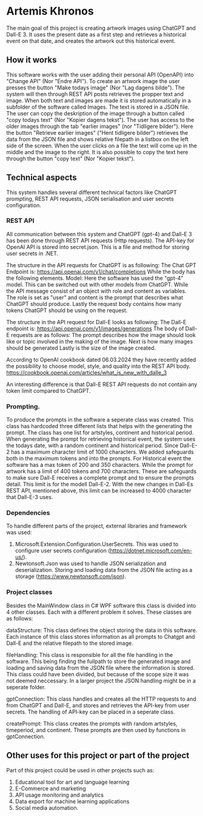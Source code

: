 # Artemis Khronos

The main goal of this project is creating artwork images using ChatGPT and Dall-E 3. It uses the present date as a first step and retrieves a historical event on that date, and creates the artwork out this historical event.

## How it works
This software works with the user adding their personal API (OpenAPI) into "Change API" (Nor "Endre API"). To create an artwork image the user presses the button "Make todays image" (Nor "Lag dagens bilde"). The system will then through REST API posts retrieves the propper text and image. When both text and images are made it is stored automatically in a subfolder of the software called Images. The text is stored in a JSON file. The user can copy the deskription of the image through a button called "copy todays text" (Nor "Kopier dagens tekst"). The user has access to the older images through the tab "earlier images" (nor "Tidligere bilder"). Here the button "Retrieve earlier images" ("Hent tidligere bilder") retrieves the data from the JSON file and shows relative filepath in a listbox on the left side of the screen. When the user clicks on a file the text will come up in the middle and the image to the right. It is also possible to copy the text here through the button "copy text" (Nor "Kopier tekst").

## Technical aspects
This system handles several different technical factors like ChatGPT prompting, REST API requests, JSON serialisation and user secrets configuration. 

### REST API
All communication between this system and ChatGPT (gpt-4) and Dall-E 3 has been done through REST API requests (Http requests). The API-key for OpenAI API is stored into secret.json. This is a file and method for storing user secrets in .NET. 

The structure in the API requests for ChatGPT is as following: 
The Chat GPT Endpoint is: https://api.openai.com/v1/chat/completions
While the body has the following elements.
Model: Here the software has used the "gpt-4" model. This can be switched out with other models from ChatGPT.
While the API message consist of an object with role and content as variables. The role is set as "user" and content is the prompt that describes what ChatGPT should produce.
Lastly the request body contains how many tokens ChatGPT should be using on the request.

The structure in the API request for Dall-E looks as following:
The Dall-E endpoint is: https://api.openai.com/v1/images/generations
The body of Dall-E requests are as follows: 
The prompt describes how the image should look like or topic involved in the making of the image.
Next is how many images should be generated
Lastly is the size of the image created. 

According to OpenAI cookbook dated 06.03.2024 they have recently added the possibility to choose model, style, and quality into the REST API body. https://cookbook.openai.com/articles/what_is_new_with_dalle_3

An interesting difference is that Dall-E REST API requests do not contain any token limit compared to ChatGPT. 

### Prompting. 
To produce the prompts in the software a seperate class was created. This class has hardcoded three different lists that helps with the generating the prompt. The class has one list for artstyles, continent and historical period. When generating the prompt for retrieving historical event, the system uses the todays date, with a random continent and historical period. Since Dall-E-2 has a maximum character limit of 1000 characters. We added safeguards both in the maximum tokens and into the prompts. For Historical event the software has a max token of 200 and 350 characters. While the prompt for artwork has a limit of 400 tokens and 700 characters. These are safeguards to  make sure Dall-E receives a complete prompt and to ensure the prompts detail.  This limit is for the modell Dall-E-2. With the new changes in Dall-Es REST API, mentioned above, this limit can be increased to 4000 character that Dall-E-3 uses. 

### Dependencies
To handle different parts of the project, external libraries and framework was used: 
1. Microsoft.Extension.Configuration.UserSecrets. This was used to configure user secrets configuration (https://dotnet.microsoft.com/en-us/).
2. Newtonsoft.Json was used to handle JSON serialization and deserialization. Storing and loading data from the JSON file acting as a storage (https://www.newtonsoft.com/json).

### Project classes
Besides the MainWindow class in C# WPF software this class is divided into 4 other classes. Each with a different problem it solves. These classes are as follows: 

dataStructure: 
This class defines the object storing the data in this software. Each instance of this class stores information as all prompts to Chatgpt and Dall-E and the relative filepath to the stored image.

fileHandling: 
This class is responsible for all the file handling in the software. This being finding the fullpath to store the generated image and loading and saving data from the JSON file where the information is stored. This class could have been divided, but because of the scope size it was not deemed neccessary. In a larger project the JSON handling might be in a seperate folder.

gptConnection:
This class handles and creates all the HTTP requests to and from ChatGPT and Dall-E, and stores and retrieves the API-key from user secrets. The handling of API-key can be placed in a seperate class. 

createPrompt:
This class creates the prompts with random artstyles, timeperiod, and continent. These prompts are then used by functions in gptConnection. 

## Other uses for this project or part of the project
Part of this project could be used in other projects such as:
1. Educational tool for art and language learning
2. E-Commerce and marketing
3. API usage monitoring and analytics
4. Data export for machine learning applications
5. Social media automation.
